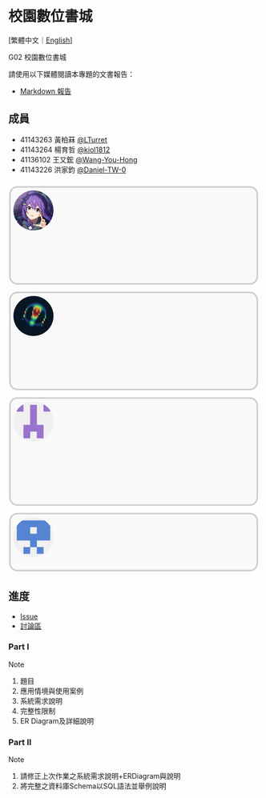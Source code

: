 # 校園數位書城

[繁體中文｜[English](./README_en-US.md)]

G02 校園數位書城

請使用以下媒體閱讀本專題的文書報告：

- [Markdown 報告](src/Campus-Digital-Bookstore.md)

## 成員

- 41143263 黃柏菻 [@LTurret](https://github.com/LTurret)
- 41143264 楊育哲 [@kiol1812](https://github.com/kiol1812)
- 41136102 王又鋐 [@Wang-You-Hong](https://github.com/Wang-You-Hong)
- 41143226 洪家鈞 [@Daniel-TW-0](https://github.com/Daniel-TW-0)

<a href="https://github.com/LTurret">
<img src="./docs/members/components/LT.svg" width="500" height="200" style="margin-top: 0.5rem;">
</a>

<a href="https://github.com/kiol1812">
<img src="./docs/members/components/kiol.svg" width="500" height="200" style="margin-top: 0.5rem;">
</a>

<a href="https://github.com/Wang-You-Hong">
<img src="./docs/members/components/Wang_You_Hong.svg" width="500" height="220" style="margin-top: 0.5rem;">
</a>

<a href="https://github.com/Daniel-TW-0">
<img src="./docs/members/components/Daniel_TW_0.svg" width="500" height="120" style="margin-top: 0.5rem;">
</a>

## 進度

- [Issue](https://github.com/NFU-Database-Group/Project-Library/issues)
- [討論區](https://github.com/NFU-Database-Group/Project-Library/discussions)

### Part I

> [!NOTE]
>
> 1. 題目
> 2. 應用情境與使用案例
> 3. 系統需求說明
> 4. 完整性限制
> 5. ER Diagram及詳細說明

### Part II

> [!NOTE]
>
> 1. 請修正上次作業之系統需求說明+ERDiagram與說明
> 2. 將完整之資料庫Schema以SQL語法並舉例說明
